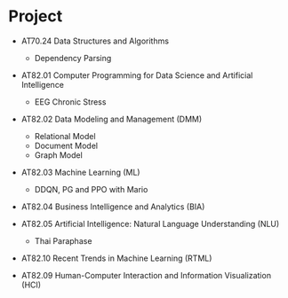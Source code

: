 # Project
- AT70.24 Data Structures and Algorithms
    - Dependency Parsing 
- AT82.01 Computer Programming for Data Science and Artificial Intelligence 
    - EEG Chronic Stress 
- AT82.02 Data Modeling and Management (DMM)
    - Relational Model
    - Document Model
    - Graph Model
- AT82.03 Machine Learning (ML)
    - DDQN, PG and PPO with Mario

- AT82.04 Business Intelligence and Analytics (BIA)

- AT82.05 Artificial Intelligence: Natural Language Understanding (NLU)
    - Thai Paraphase
- AT82.10 Recent Trends in Machine Learning (RTML)

- AT82.09 Human-Computer Interaction and Information Visualization (HCI)
